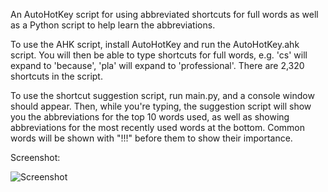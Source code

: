 An AutoHotKey script for using abbreviated shortcuts for full words as well as a Python script to help learn the abbreviations.

To use the AHK script, install AutoHotKey and run the AutoHotKey.ahk script. You will then be able to type shortcuts for full words, e.g. 'cs' will expand to 'because', 'pla' will expand to 'professional'. There are 2,320 shortcuts in the script.

To use the shortcut suggestion script, run main.py, and a console window should appear. Then, while you're typing, the suggestion script will show you the abbreviations for the top 10 words used, as well as showing abbreviations for the most recently used words at the bottom. Common words will be shown with "!!!" before them to show their importance.

Screenshot:

![Screenshot](https://i.imgur.com/RKvhNHW.png)
